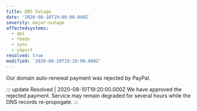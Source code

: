 ```yaml
---
title: DNS Outage
date: '2020-08-10T19:00:00.000Z'
severity: major-outage
affectedsystems:
  - api
  - feeds
  - sync
  - import
resolved: true
modified: '2020-08-10T19:20:00.000Z'
---
```

Our domain auto-renewal payment was rejected by PayPal.

::: update Resolved | 2020-08-10T19:20:00.000Z
We have approved the rejected payment. Service may remain degraded for several hours while the DNS records re-propogate.
:::

<!--- language code: en -->
